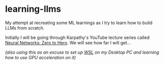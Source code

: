 # learning-llms
My attempt at recreating some ML learnings as I try to learn how to build LLMs from scratch.

Initially I will be going through Karpathy's YouTube lecture series called [Neural Networks: Zero to Hero](https://github.com/karpathy/nn-zero-to-hero/tree/master). We will see how far I will get...

*(also using this as an excuse to set up [WSL](https://learn.microsoft.com/en-us/windows/wsl/) on my Desktop PC and learning how to use GPU acceleration on it)*